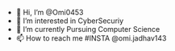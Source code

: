 - 👋 Hi, I’m @Omi0453
- 👀 I’m interested in CyberSecuriy
- 🌱 I’m currently Pursuing Computer Science
- 📫 How to reach me #INSTA @omi.jadhav143

<!---
Omi0453/Omi0453 is a ✨ special ✨ repository because its `README.md` (this file) appears on your GitHub profile.
You can click the Preview link to take a look at your changes.
--->
